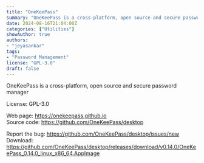 ```yaml
---
title: "OneKeePass"
summary: "OneKeePass is a cross-platform, open source and secure password manager"
date: 2024-08-16T21:04:00Z
categories: ["Utilities"]
showAuthor: true
authors:
- "jeyasankar"
tags: 
- "Password Management"
license: "GPL-3.0"
draft: false
---
```


OneKeePass is a cross-platform, open source and secure password manager

License: GPL-3.0

Web page: <https://onekeepass.github.io>  
Source code: <https://github.com/OneKeePass/desktop>

Report the bug: <https://github.com/OneKeePass/desktop/issues/new>  
Download: <https://github.com/OneKeePass/desktop/releases/download/v0.14.0/OneKeePass_0.14.0_linux_x86_64.AppImage>
